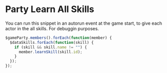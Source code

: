 # Party Learn All Skills

You can run this snippet in an autorun event at the game start, 
to give each actor in the all skills. For debuggin purposes.

```js
$gameParty.members().forEach(function(member) {
  $dataSkills.forEach(function(skill) {
    if (skill && skill.name != "") {
      member.learnSkill(skill.id);
    }
  });
});
```
